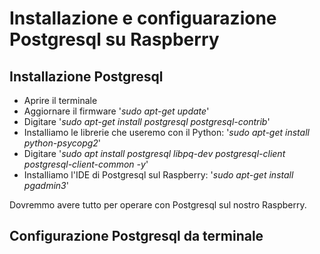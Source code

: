 # Installazione e configuarazione Postgresql su Raspberry

## Installazione Postgresql
  * Aprire il terminale
  * Aggiornare il firmware '*sudo apt-get update*'
  * Digitare '*sudo apt-get install postgresql postgresql-contrib*'
  * Installiamo le librerie che useremo con il Python: '*sudo apt-get install python-psycopg2*'
  * Digitare '*sudo apt install postgresql libpq-dev postgresql-client postgresql-client-common -y*'
  * Installiamo l'IDE di Postgresql sul Raspberry: '*sudo apt-get install pgadmin3*'

Dovremmo avere tutto per operare con Postgresql sul nostro Raspberry.

## Configurazione Postgresql da terminale


 
